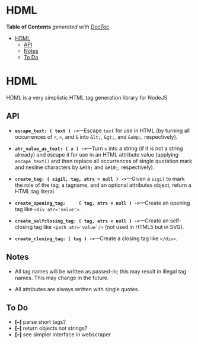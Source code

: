 

# HDML


<!-- START doctoc generated TOC please keep comment here to allow auto update -->
<!-- DON'T EDIT THIS SECTION, INSTEAD RE-RUN doctoc TO UPDATE -->
**Table of Contents**  *generated with [DocToc](https://github.com/thlorenz/doctoc)*

- [HDML](#hdml)
  - [API](#api)
  - [Notes](#notes)
  - [To Do](#to-do)

<!-- END doctoc generated TOC please keep comment here to allow auto update -->

# HDML

HDML is a very simplistic HTML tag generation library for NodeJS

## API

* **`escape_text: ( text ) ->`**—Escape `text` for use in HTML (by turning all occurrences of `<`, `>`, and
  `&` into `&lt;`, `&gt;`, and `&amp;`, respectively).

* **`atr_value_as_text: ( x ) ->`**—Turn `x` into a string (if it is not a string already) and escape it for
  use in an HTML attribute value (applying `escape_text()` and then replace all occurrences of single
  quotation mark and nesline characters by `&#39;` and `&#10;`, respectively).

* **`create_tag: ( sigil, tag, atrs = null ) ->`**—Given a `sigil` to mark the role of the tag, a tagname,
  and an optional attributes object, return a HTML tag literal.

* **`create_opening_tag:     ( tag, atrs = null ) ->`**—Create an opening tag like `<div atr='value'>`.

* **`create_selfclosing_tag: ( tag, atrs = null ) ->`**—Create an self-closing tag like `<path
  atr='value'/>` (not used in HTML5 but in SVG).

* **`create_closing_tag: ( tag ) ->`**—Create a closing tag like `</div>`.

## Notes

* All tag names will be written as passed-in; this may result in illegal tag names. This may change in the
  future.

* All attributes are always written with single quotes.


## To Do

* **[–]** parse short tags?
* **[–]** return objects not strings?
* **[–]** see simpler interface in webscraper



